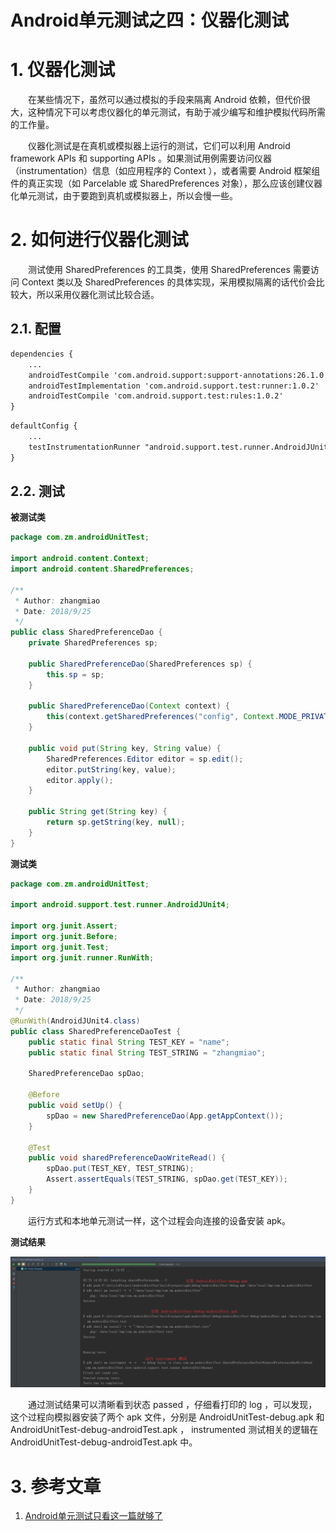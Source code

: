# Android单元测试之四：仪器化测试

# 1. 仪器化测试

　　在某些情况下，虽然可以通过模拟的手段来隔离 Android 依赖，但代价很大，这种情况下可以考虑仪器化的单元测试，有助于减少编写和维护模拟代码所需的工作量。

　　仪器化测试是在真机或模拟器上运行的测试，它们可以利用 Android framework APIs 和 supporting APIs 。如果测试用例需要访问仪器（instrumentation）信息（如应用程序的 Context ），或者需要 Android 框架组件的真正实现（如 Parcelable 或 SharedPreferences 对象），那么应该创建仪器化单元测试，由于要跑到真机或模拟器上，所以会慢一些。

# 2. 如何进行仪器化测试

　　测试使用 SharedPreferences 的工具类，使用 SharedPreferences 需要访问 Context 类以及 SharedPreferences 的具体实现，采用模拟隔离的话代价会比较大，所以采用仪器化测试比较合适。

## 2.1. 配置

```xml
dependencies {
	...
    androidTestCompile 'com.android.support:support-annotations:26.1.0'
    androidTestImplementation 'com.android.support.test:runner:1.0.2'
    androidTestCompile 'com.android.support.test:rules:1.0.2'
}
```

```xml
defaultConfig {
    ...
	testInstrumentationRunner "android.support.test.runner.AndroidJUnitRunner"
}
```

## 2.2. 测试

**被测试类**

```java
package com.zm.androidUnitTest;

import android.content.Context;
import android.content.SharedPreferences;

/**
 * Author: zhangmiao
 * Date: 2018/9/25
 */
public class SharedPreferenceDao {
    private SharedPreferences sp;

    public SharedPreferenceDao(SharedPreferences sp) {
        this.sp = sp;
    }

    public SharedPreferenceDao(Context context) {
        this(context.getSharedPreferences("config", Context.MODE_PRIVATE));
    }

    public void put(String key, String value) {
        SharedPreferences.Editor editor = sp.edit();
        editor.putString(key, value);
        editor.apply();
    }

    public String get(String key) {
        return sp.getString(key, null);
    }
}
```

**测试类**
```java
package com.zm.androidUnitTest;

import android.support.test.runner.AndroidJUnit4;

import org.junit.Assert;
import org.junit.Before;
import org.junit.Test;
import org.junit.runner.RunWith;

/**
 * Author: zhangmiao
 * Date: 2018/9/25
 */
@RunWith(AndroidJUnit4.class)
public class SharedPreferenceDaoTest {
    public static final String TEST_KEY = "name";
    public static final String TEST_STRING = "zhangmiao";

    SharedPreferenceDao spDao;

    @Before
    public void setUp() {
        spDao = new SharedPreferenceDao(App.getAppContext());
    }

    @Test
    public void sharedPreferenceDaoWriteRead() {
        spDao.put(TEST_KEY, TEST_STRING);
        Assert.assertEquals(TEST_STRING, spDao.get(TEST_KEY));
    }
}
```

　　运行方式和本地单元测试一样，这个过程会向连接的设备安装 apk。

**测试结果**

![](image/instrument_test_result.png)

　　通过测试结果可以清晰看到状态 passed ，仔细看打印的 log ，可以发现，这个过程向模拟器安装了两个 apk 文件，分别是 AndroidUnitTest-debug.apk 和 AndroidUnitTest-debug-androidTest.apk ， instrumented 测试相关的逻辑在 AndroidUnitTest-debug-androidTest.apk 中。

# 3. 参考文章

1. [Android单元测试只看这一篇就够了](https://www.jianshu.com/p/aa51a3e007e2)

